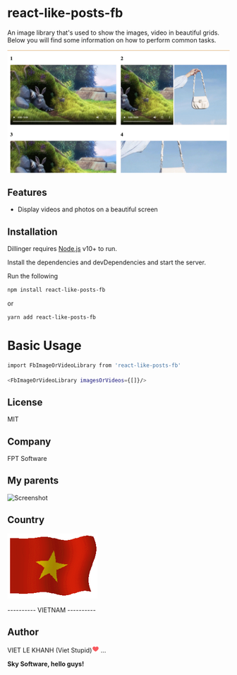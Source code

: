 # react-like-posts-fb

An image library that's used to show the images, video in beautiful grids.
Below you will find some information on how to perform common tasks.

![Screenshot](https://github.com/khanhviet/react-like-posts-fb/blob/master/react-like-posts-fb.gif?raw=true)

## Features

- Display videos and photos on a beautiful screen

## Installation

Dillinger requires [Node.js](https://nodejs.org/) v10+ to run.

Install the dependencies and devDependencies and start the server.

Run the following

```sh
npm install react-like-posts-fb
```

or

```sh
yarn add react-like-posts-fb
```

# Basic Usage

```sh
import FbImageOrVideoLibrary from 'react-like-posts-fb'

<FbImageOrVideoLibrary imagesOrVideos={[]}/>
```

## License

MIT

## Company

FPT Software

## My parents

![Screenshot](https://github.com/khanhviet/react-like-posts-fb/blob/master/myparents.gif?raw=true)

## Country
![Screenshot](https://github.com/khanhviet/react-like-posts-fb/blob/master/flag-vietnam.gif?raw=true)
<p>---------- VIETNAM ----------</p>

## Author

VIET LE KHANH (Viet Stupid)![Screenshot](https://github.com/khanhviet/react-like-posts-fb/blob/master/heart.png?raw=true) ...

**Sky Software, hello guys!**
